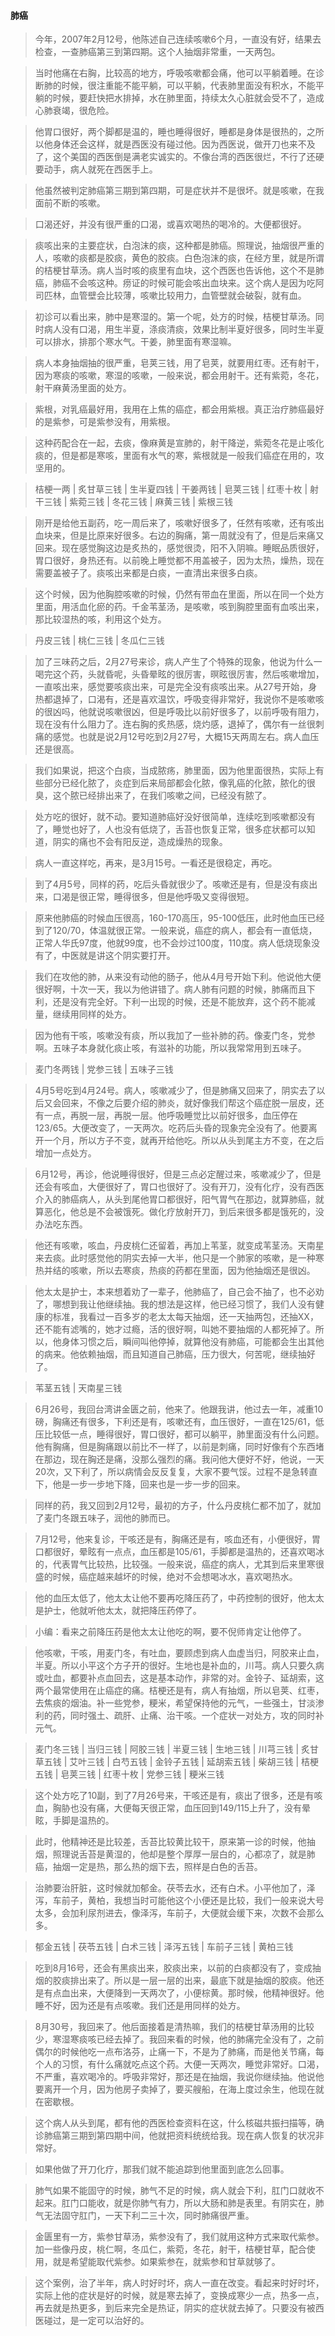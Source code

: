 #### 肺癌

> 今年，2007年2月12号，他陈述自己连续咳嗽6个月，一直没有好，结果去检查，一查肺癌第三到第四期。这个人抽烟非常重，一天两包。

> 当时他痛在右胸，比较高的地方，呼吸咳嗽都会痛，他可以平躺着睡。在诊断肺的时候，很注重能不能平躺，可以平躺，代表肺里面没有积水，不能平躺的时候，要赶快把水排掉，水在肺里面，持续太久心脏就会受不了，造成心肺衰竭，很危险。

> 他胃口很好，两个脚都是温的，睡也睡得很好，睡都是身体是很热的，之所以他身体还会这样，就是西医没有碰过他。因为西医说，做开刀也来不及了，这个美国的西医倒是满老实诚实的。不像台湾的西医很烂，不行了还硬要动手，病人就死在西医手上。

> 他虽然被判定肺癌第三期到第四期，可是症状并不是很坏。就是咳嗽，在我面前不断的咳嗽。

> 口渴还好，并没有很严重的口渴，或喜欢喝热的喝冷的。大便都很好。

> 痰咳出来的主要症状，白泡沫的痰，这种都是肺癌。照理说，抽烟很严重的人，咳嗽的痰都是胶痰，黄色的胶痰。白色泡沫的痰，在经方里，就是所谓的桔梗甘草汤。病人当时咳的痰里有血块，这个西医也告诉他，这个不是肺癌，肺癌不会咳这种。痨证的时候可能会咳出血块来。这个病人是因为吃阿司匹林，血管壁会比较薄，咳嗽比较用力，血管壁就会破裂，就有血。

> 初诊可以看出来，肺中是寒湿的。第一个呢，处方的时候，桔梗甘草汤。同时病人没有口渴，用生半夏，涤痰清痰，效果比制半夏好很多，同时生半夏可以排水，排那个寒水气。干姜，肺里面有寒湿嘛。

> 病人本身抽烟抽的很严重，皂荚三钱，用了皂荚，就要用红枣。还有射干，因为寒痰的咳嗽，寒湿的咳嗽，一般来说，都会用射干。还有紫菀，冬花，射干麻黄汤里面的处方。

> 紫根，对乳癌最好用，我用在上焦的癌症，都会用紫根。真正治疗肺癌最好的是紫参，可是紫参没有，用紫根。

> 这种药配合在一起，去痰，像麻黄是宣肺的，射干降逆，紫菀冬花是止咳化痰的，但是都是寒咳，里面有水气的寒，紫根就是一般我们癌症在用的，攻坚用的。

> 桔梗一两 | 炙甘草三钱 | 生半夏四钱 | 干姜两钱 | 皂荚三钱 | 红枣十枚 | 射干三钱 | 紫菀三钱 | 冬花三钱 | 麻黄三钱 | 紫根三钱

> 刚开是给他五副药，吃一周后来了，咳嗽好很多了，任然有咳嗽，还有咳出血块来，但是比原来好很多。右边的胸痛，第一周就没有了，但是后来痛又回来。现在感觉胸这边是炙热的，感觉很烫，阳不入阴嘛。睡眠品质很好，胃口很好，身热还有。以前晚上睡觉都不用盖被子，因为太热，燥热，现在需要盖被子了。痰咳出来都是白痰，一直清出来很多白痰。

> 这个时候，因为他胸腔咳嗽的时候，仍然有带血在里面，所以在同一个处方里面，用活血化瘀的药。千金苇茎汤，是咳嗽，咳到胸腔里面有血咳出来，那比较湿热的咳，利用这个处方。

> 丹皮三钱 | 桃仁三钱 | 冬瓜仁三钱 

> 加了三味药之后，2月27号来诊，病人产生了个特殊的现象，他说为什么一喝完这个药，头就昏呢，头昏晕眩的很厉害，暝眩很厉害，然后咳嗽增加，一直咳出来，感觉要咳痰出来，可是完全没有痰咳出来。从27号开始，身热都退掉了，口渴有，还是喜欢温饮，呼吸变得非常好，我说你不是咳嗽咳的很凶吗，他就说咳嗽很凶，但是呼吸比以前好很多了，以前呼吸有阻力，现在没有什么阻力了。连右胸的炙热感，烧灼感，退掉了，偶尔有一丝很刺痛的感觉。也就是说2月12号吃到2月27号，大概15天两周左右。病人血压还是很高。

> 我们如果说，把这个白痰，当成脓疡，肺里面，因为他里面很热，实际上有些部分已经化脓了，炎症到后来局部都会化脓，像乳癌的化脓，脓化的很臭，这个脓已经排出来了，在我们咳嗽之间，已经没有脓了。

> 处方吃的很好，就不动。要知道肺癌好没好很简单，连续吃到咳嗽都没有了，睡觉也好了，人也没有低烧了，舌苔也恢复正常，很多症状都可以知道，阴实的痛也不会有阳反逆，造成燥热的现象。

> 病人一直这样吃，再来，是3月15号。一看还是很稳定，再吃。

> 到了4月5号，同样的药，吃后头昏就很少了。咳嗽还是有，但是没有痰出来，口渴是很正常，睡得很多，但是他呼吸又变得很短。

> 原来他肺癌的时候血压很高，160-170高压，95-100低压，此时他血压已经到了120/70，体温就很正常。一般来说，癌症的病人，都会有一直低烧，正常人华氏97度，他就99度，也不会炒过100度，110度。病人低烧现象没有了，中医就是讲这个阴实要打开。

> 我们在攻他的肺，从来没有动他的肠子，他从4月号开始下利。他说他大便很好啊，十次一天，我以为他讲错了。病人肺有问题的时候，肺痛而且下利，还是没有完全好。下利一出现的时候，还是不能放弃，这个药不能减量，继续用同样的处方。

> 因为他有干咳，咳嗽没有痰，所以我加了一些补肺的药。像麦门冬，党参啊。五味子本身就化痰止咳，有滋补的功能，所以我常常用到五味子。

> 麦门冬两钱 | 党参三钱 | 五味子三钱

> 4月5号吃到4月24号。病人，咳嗽减少了，但是肺痛又回来了，阴实去了以后又会回来，不像之后要介绍的肺炎，就好像我们帮这个癌症脱一层皮，还有一点，再脱一层，再脱一层。他呼吸睡觉比以前好很多，血压停在123/65。大便改变了，一天两次。吃药后头昏的现象完全没有了。他要离开一个月，所以方子不变，就再开给他吃。所以从头到尾主方不变，在之后增加一点处方。

> 6月12号，再诊，他说睡得很好，但是三点必定醒过来，咳嗽减少了，但是还会有咳血，大便很好了，胃口也很好了。没有开刀，没有化疗，没有西医介入的肺癌病人，从头到尾他胃口都很好，阳气胃气在那边，就算肺癌，就算恶化，他总是不会被饿死。做化疗放射开刀，到后来很多都是饿死的，没办法吃东西。

> 他还有咳嗽，咳血，丹皮桃仁还留着，再加上苇茎，就变成苇茎汤。天南星来去痰。此时感觉他的阴实去掉一大半，他只是一个肺家的咳嗽，是一种寒热并结的咳嗽，所以去寒痰，热痰的药都在里面，因为他抽烟还是很凶。

> 他太太是护士，本来想着劝了一辈子，他肺癌了，自己会不抽了，也不必劝了，哪想到我让他继续抽。我的想法是这样，他已经习惯了，我们人没有健康的标准，我看过一百多岁的老太太每天抽烟，还一天抽两包，还抽XX，还不能有滤嘴的，她才过瘾，活的很好啊，叫她不要抽烟的人都死掉了。所以，他身体习惯之后，瞬间叫他停掉，就算他没有肺癌，可能都会生出其他的病来。他依赖抽烟，而且知道自己肺癌，压力很大，何苦呢，继续抽好了。

> 苇茎五钱 | 天南星三钱 

> 6月26号，我回台湾讲金匮之前，他来了。他跟我讲，他过去一年，减重10磅，胸痛还有很多，下利还是有，咳嗽还有，血压很好，一直在125/61，低压比较低一点，睡得很好，胃口很好，都可以躺平，肺里面没有什么问题。他有胸痛，但是胸痛跟以前比不一样了，以前是刺痛，同时好像有个东西堵在那边，现在胸还是痛，没那么强烈的痛。我问他大便好不好，他说，一天20次，又下利了，所以病情会反反复复，大家不要气馁。过程不是急转直下，他是一步一步地下降，回来也是一步一步的回来。

> 同样的药，我又回到2月12号，最初的方子，什么丹皮桃仁都不加了，就加了麦门冬跟五味子，润他的肺而已。

> 7月12号，他来复诊，干咳还是有，胸痛还是有，咳血还有，小便很好，胃口都很好，晕眩有一点点，血压都是105/61，手脚都是温热的，还喜欢喝冰的，代表胃气比较热，比较强。一般来说，癌症的病人，尤其到后来里寒很盛的时候，癌症越来越坏的时候，绝对不会想喝冰水，喜欢喝热水。

> 他的血压太低了，他太太让他不要再吃降压药了，中药控制的很好，他太太是护士，他就听他太太，就把降压药停了。

> 小编：看来之前降压药是他太太让他吃的啊，要不倪师肯定让他停了。

> 他咳嗽，干咳，用麦门冬，有吐血，要顾虑到病人血虚当归，阿胶来止血，半夏。所以小平这个方子开的很好。生地也是补血的，川芎。病人只要久病或吐血，都要补点血回去，这是基本动作，非常的对。金铃子、延胡索，这两个最常使用在止癌症的痛。桔梗还是有，病人有抽烟，所以皂荚、红枣，去焦痰的烟油。补一些党参，粳米，希望保持他的元气，一些强土，甘淡渗利的药，同时强土、疏肝、止痛、治干咳。一个症状一对处方，攻的同时补元气。

> 麦门冬三钱 | 当归三钱 | 阿胶三钱 | 半夏三钱 | 生地三钱 | 川芎三钱 | 炙甘草五钱 | 艾叶三钱 | 白芍五钱 | 金铃子五钱 | 延胡索五钱 | 柴胡三钱 | 桔梗五钱 | 皂荚三钱 | 红枣十枚 | 党参三钱 | 粳米三钱

> 这个处方吃了10副，到了7月26号来，干咳还是有，痰出了很多，还是有咳血，胸胁也没有痛，大便每天很正常，血压回到149/115上升了，没有晕眩，手脚是温热的。

> 此时，他精神还是比较差，舌苔比较黄比较干，原来第一诊的时候，他抽烟，照理说舌苔是黄湿的，他却是整个厚厚一层白的，心都凉了，就是肺癌，抽烟一定是热，那么热的烟下去，照样是白色的舌苔。

> 治肺要治肝脏，这时候就加郁金。茯苓去水，还有白术。小平他加了，泽泻，车前子，黄柏，我想当时可能他这个小便还是比较，我们一般来说大号太多，会加利尿剂进去，像泽泻，车前子，大便就会缓下来，次数不会那么多。

> 郁金五钱 | 茯苓五钱 | 白术三钱 | 泽泻五钱 | 车前子三钱 | 黄柏三钱

> 吃到8月16号，还会有黑痰出来，胶痰出来，以前的白痰都没有了，变成抽烟的胶痰排出来了。所以是一层一层的出来，最底下就是抽烟的胶痰。他还是有点血出来，大便降到一天两次了，小便棕黄。那时候，他精神很好。他睡不好，因为还是有点咳嗽。我们还是用同样的处方。

> 8月30号，我回来了。他后面接着是清热嘛，我们的桔梗甘草汤用的比较少，寒湿寒痰咳已经去掉了。我回来看的时候，他的肺痛完全没有了，之前偶尔的时候他吃一点布洛芬，止痛一下，不是为了肺痛，而是他关节痛，每个人的习惯，有什么痛就吃点这个药。大便一天两次，睡觉非常好。口渴，不严重，喜欢喝冷的。呼吸非常好，那还是在抽烟，我说你继续抽。他说他要离开一个月，因为他房子卖掉了，要买艘船，在海上度过余生，他现在就在密歇根。

> 这个病人从头到尾，都有他的西医检查资料在这，什么核磁共振扫描等，确诊肺癌第三期到第四期中间，他就把资料统统给我。现在病人恢复的状况非常好。

> 如果他做了开刀化疗，那我们就不能追踪到他里面到底怎么回事。

> 肺气如果不能固守的时候，肺气不足的时候，病人就会下利，肛门口就收不起来。肛门口能收，就是你肺气有力，所以大肠和肺是表里。有阴实在，肺气无法固守肛门，一天下利二三十次，同时肺痛很严重。

> 金匮里有一方，紫参甘草汤，紫参没有了，我们就用这种方式来取代紫参。加一些像丹皮，桃仁啊，冬瓜仁，紫菀，冬花，射干，桔梗甘草，配合使用，就是希望能取代紫参。如果紫参在，就紫参和甘草就够了。

> 这个案例，治了半年，病人时好时坏，病人一直在改变。看起来时好时坏，实际上他的症状是好的时候，就是寒去掉了，变换成寒少一点，热多一点，再去就是热更多，到后来完全是热证，阴实的症状就去掉了。只要没有被西医碰过，是一定可以治好的。

